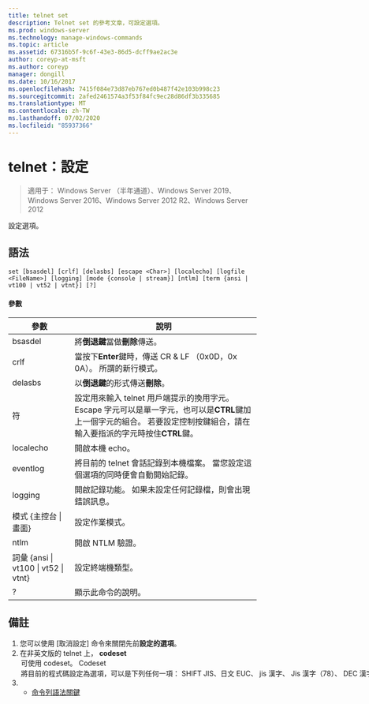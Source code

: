 ```yaml
---
title: telnet set
description: Telnet set 的參考文章，可設定選項。
ms.prod: windows-server
ms.technology: manage-windows-commands
ms.topic: article
ms.assetid: 67316b5f-9c6f-43e3-86d5-dcff9ae2ac3e
author: coreyp-at-msft
ms.author: coreyp
manager: dongill
ms.date: 10/16/2017
ms.openlocfilehash: 7415f084e73d87eb767ed0b487f42e103b998c23
ms.sourcegitcommit: 2afed2461574a3f53f84fc9ec28d86df3b335685
ms.translationtype: MT
ms.contentlocale: zh-TW
ms.lasthandoff: 07/02/2020
ms.locfileid: "85937366"
---
```

# <a name="telnet-set"></a>telnet：設定

> 適用于： Windows Server （半年通道）、Windows Server 2019、Windows Server 2016、Windows Server 2012 R2、Windows Server 2012

設定選項。

## <a name="syntax"></a>語法
```
set [bsasdel] [crlf] [delasbs] [escape <Char>] [localecho] [logfile <FileName>] [logging] [mode {console | stream}] [ntlm] [term {ansi | vt100 | vt52 | vtnt}] [?]
```
#### <a name="parameters"></a>參數

|                    參數                     |                                                                                                                                              說明                                                                                                                                              |
|--------------------------------------------------|-------------------------------------------------------------------------------------------------------------------------------------------------------------------------------------------------------------------------------------------------------------------------------------------------------|
|                     bsasdel                      |                                                                                                                                 將**倒退鍵**當做**刪除**傳送。                                                                                                                                  |
|                       crlf                       |                                                                                                        當按下**Enter**鍵時，傳送 CR & LF （0x0D，0x 0A）。 所謂的新行模式。                                                                                                        |
|                     delasbs                      |                                                                                                                                 以**倒退鍵**的形式傳送**刪除**。                                                                                                                                  |
|                符<Character>                | 設定用來輸入 telnet 用戶端提示的換用字元。 Escape 字元可以是單一字元，也可以是**CTRL**鍵加上一個字元的組合。 若要設定控制按鍵組合，請在輸入要指派的字元時按住**CTRL**鍵。 |
|                    localecho                     |                                                                                                                                         開啟本機 echo。                                                                                                                                          |
|                eventlog<FileName>                |                                                                                               將目前的 telnet 會話記錄到本機檔案。 當您設定這個選項的同時便會自動開始記錄。                                                                                               |
|                     logging                      |                                                                                                                  開啟記錄功能。 如果未設定任何記錄檔，則會出現錯誤訊息。                                                                                                                   |
|           模式 {主控台 &#124; 畫面}           |                                                                                                                                       設定作業模式。                                                                                                                                        |
|                       ntlm                       |                                                                                                                                     開啟 NTLM 驗證。                                                                                                                                     |
| 詞彙 {ansi &#124; vt100 &#124; vt52 &#124; vtnt} |                                                                                                                                        設定終端機類型。                                                                                                                                        |
|                        ?                         |                                                                                                                                    顯示此命令的說明。                                                                                                                                    |

## <a name="remarks"></a>備註
1. 您可以使用 [取消設定] 命令來關閉先前**設定的選項**。
2. 在非英文版的 telnet 上， **codeset** <option> 可使用 codeset。 **Codeset** <option>將目前的程式碼設定為選項，可以是下列任何一項： **SHIFT JIS**、**日文 EUC**、 **jis 漢字**、 **Jis 漢字（78）**、 **DEC 漢字**、 **NEC 漢字**。 您應該在遠端電腦上設定相同的程式碼。
   ## <a name="examples"></a>範例
   設定記錄檔，並開始記錄到本機檔案 tnlog.txt
   ```
   set logfile tnlog.txt
   ```
   ## <a name="additional-references"></a>其他參考資料
3. - [命令列語法關鍵](command-line-syntax-key.md)

